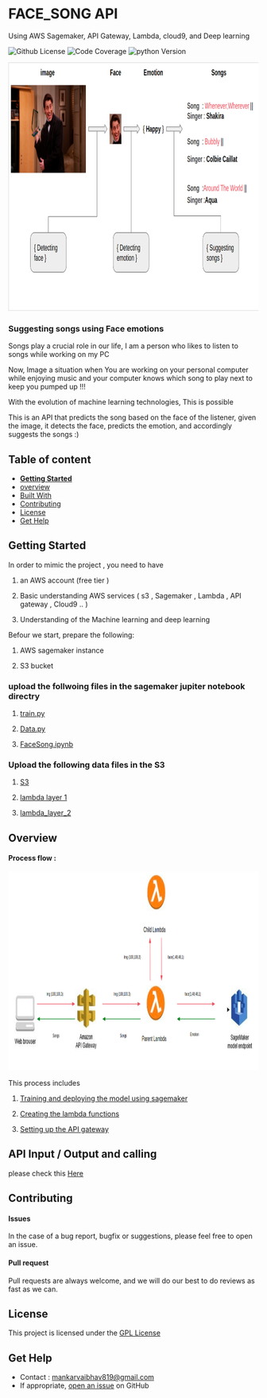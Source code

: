 # FACE_SONG API  
Using AWS Sagemaker, API Gateway, Lambda, cloud9, and Deep learning 

![Github License](https://img.shields.io/badge/License-GPLv3-blue.svg)
![Code Coverage](https://img.shields.io/badge/coverage-80%25-green)
![python Version](https://img.shields.io/pypi/pyversions/Flask)


<img src="https://github.com/mankar1257/FACE_SONG_API/blob/main/Images/Image1.png" alt="drawing" width="850" height ="500"/>


### Suggesting songs using Face emotions 

Songs play a crucial  role in our life,  I am a person who likes to listen to songs while working on my PC 

Now, Image a situation when You are working on your personal computer while enjoying music and your computer knows which song to play next to keep you pumped up !!!

With the evolution of machine learning technologies, This is possible 

This is an API that predicts the song based on the face of the listener, given the image, it detects the face, predicts the emotion, and accordingly suggests the songs :)

## Table of content

- [**Getting Started**](#getting-started)
- [overview ](#overview)
- [Built With](#built-with)
- [Contributing](#contributing)
- [License](#license)
- [Get Help](#get-help)


## Getting Started 

In order to mimic the project , you need to have 

  1. an AWS account (free tier ) 
  
  2. Basic understanding AWS services ( s3 , Sagemaker , Lambda , API gateway , Cloud9 .. )
  
  3. Understanding of the Machine learning and deep learning 

Befour we start, prepare the following: 

1. AWS sagemaker instance 

2. S3 bucket  


### upload the follwoing files in the sagemaker jupiter notebook directry 

  1. [train.py](https://github.com/mankar1257/FACE_SONG_API/blob/main/Sagemaker/train.py)
  
  2. [Data.py](https://github.com/mankar1257/FACE_SONG_API/blob/main/Sagemaker/Data.py)
  
  3. [FaceSong.ipynb](https://github.com/mankar1257/FACE_SONG_API/blob/main/Sagemaker/FaceSong.ipynb)
  
  
### Upload the following data files in the S3 
   1. [S3](https://github.com/mankar1257/FACE_SONG_API/tree/main/S3)
   
   2. [lambda layer 1](https://github.com/mankar1257/FACE_SONG_API/tree/main/Lambda/Child_lambda/Lambda_layer)
   
   3. [lambda_layer_2](https://github.com/mankar1257/FACE_SONG_API/tree/main/Lambda/Parent_lambda/Lambda_Layer)
   
   
   
## Overview 


#### Process flow :

<img src="https://github.com/mankar1257/FACE_SONG_API/blob/main/Images/Image2.png" alt="drawing" width="750" height ="400"/>


This process includes 

1. [Training and deploying the model using sagemaker](https://github.com/mankar1257/FACE_SONG_API/blob/main/Sagemaker/FaceSong.ipynb)

2. [Creating the lambda functions](https://github.com/mankar1257/FACE_SONG_API/tree/main/Lambda)

3. [Setting up the API gateway](https://aws.amazon.com/blogs/machine-learning/call-an-amazon-sagemaker-model-endpoint-using-amazon-api-gateway-and-aws-lambda/)


## API Input / Output and calling 


please check this 
[Here](https://github.com/mankar1257/FACE_SONG_API/blob/main/Caller.ipynb)

## Contributing


#### Issues
In the case of a bug report, bugfix or suggestions, please feel free to open an issue.

#### Pull request
Pull requests are always welcome, and we will do our best to do reviews as fast as we can.


## License

This project is licensed under the [GPL License](https://github.com/mankar1257/FACE_SONG_API/blob/main/LICENSE)


## Get Help
- Contact : mankarvaibhav819@gmail.com 
- If appropriate, [open an issue](https://github.com/mankar1257/FACE_SONG_API/issues) on GitHub


